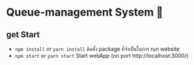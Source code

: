# Queue-management System :cherries: 


## get Start 
- `npm install` or `yarn install` ติดตั้ง package ที่จำเป็นในการ run website
- `npm start`  or `yarn start` Start webApp (on port http://localhost:3000/) 
